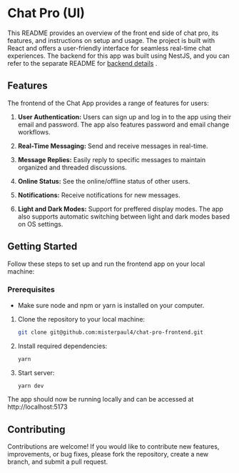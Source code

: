 # Chat Pro (UI)


This README provides an overview of the front end side of chat pro, its features, and instructions on setup and usage. The project is built with React and offers a user-friendly interface for seamless real-time chat experiences. The backend for this app was built using NestJS, and you can refer to the separate README for [backend details](https://github.com/misterpaul4/chat-pro-backend)
.

## Features

The frontend of the Chat App provides a range of features for users:

1. **User Authentication:** Users can sign up and log in to the app using their email and password. The app also features password and email change workflows.

2. **Real-Time Messaging:** Send and receive messages in real-time.

3. **Message Replies:** Easily reply to specific messages to maintain organized and threaded discussions.

4. **Online Status:** See the online/offline status of other users.

5. **Notifications:** Receive notifications for new messages.

6. **Light and Dark Modes:** Support for preffered display modes. The app also supports automatic switching between light and dark modes based on OS settings.

## Getting Started

Follow these steps to set up and run the frontend app on your local machine:

### Prerequisites

-  Make sure node and npm or yarn is installed on your computer.

1. Clone the repository to your local machine:

   ```bash
   git clone git@github.com:misterpaul4/chat-pro-frontend.git

2. Install required dependencies:

   ```bash
   yarn

3. Start server:

   ```bash
   yarn dev

The app should now be running locally and can be accessed at http://localhost:5173


## Contributing

Contributions are welcome! If you would like to contribute new features, improvements, or bug fixes, please fork the repository, create a new branch, and submit a pull request.


